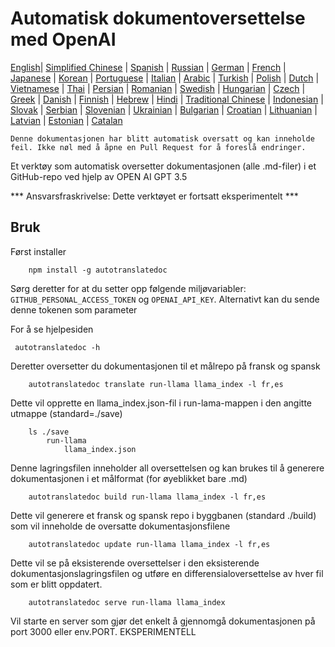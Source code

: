 
# Automatisk dokumentoversettelse med OpenAI

[English](./README.md)| [Simplified Chinese](./README_zh-Hans.md) | [Spanish](./README_es.md) | [Russian](./README_ru.md) | [German](./README_de.md) | [French](./README_fr.md) | [Japanese](./README_ja.md) | [Korean](./README_ko.md) | [Portuguese](./README_pt.md) | [Italian](./README_it.md) | [Arabic](./README_ar.md) | [Turkish](./README_tr.md) | [Polish](./README_pl.md) | [Dutch](./README_nl.md) | [Vietnamese](./README_vi.md) | [Thai](./README_th.md) | [Persian](./README_fa.md) | [Romanian](./README_ro.md) | [Swedish](./README_sv.md) | [Hungarian](./README_hu.md) | [Czech](./README_cs.md) | [Greek](./README_el.md) | [Danish](./README_da.md) | [Finnish](./README_fi.md) | [Hebrew](./README_he.md) | [Hindi](./README_hi.md) | [Traditional Chinese](./README_zh_tw.md) | [Indonesian](./README_in.md) | [Slovak](./README_sl.md) | [Serbian](./README_se.md) | [Slovenian](./README_sk.md) | [Ukrainian](./README_uk.md) | [Bulgarian](./README_bg.md) | [Croatian](./README_hr.md) | [Lithuanian](./README_lt.md) | [Latvian](./README_lv.md) | [Estonian](./README_et.md) | [Catalan](./README_cat.md) 

```Denne dokumentasjonen har blitt automatisk oversatt og kan inneholde feil. Ikke nøl med å åpne en Pull Request for å foreslå endringer.```


Et verktøy som automatisk oversetter dokumentasjonen (alle .md-filer) i et GitHub-repo ved hjelp av OPEN AI GPT 3.5

*** Ansvarsfraskrivelse: Dette verktøyet er fortsatt eksperimentelt ***


## Bruk

Først installer

```
    npm install -g autotranslatedoc
```

Sørg deretter for at du setter opp følgende miljøvariabler: ```GITHUB_PERSONAL_ACCESS_TOKEN``` og ```OPENAI_API_KEY```. Alternativt kan du sende denne tokenen som parameter

For å se hjelpesiden
```
 autotranslatedoc -h
```

Deretter oversetter du dokumentasjonen til et målrepo på fransk og spansk
```
    autotranslatedoc translate run-llama llama_index -l fr,es
```

Dette vil opprette en llama_index.json-fil i run-lama-mappen i den angitte utmappe (standard=./save)

```
    ls ./save
        run-llama
            llama_index.json 
```

Denne lagringsfilen inneholder all oversettelsen og kan brukes til å generere dokumentasjonen i et målformat (for øyeblikket bare .md)

```
    autotranslatedoc build run-llama llama_index -l fr,es
```

Dette vil generere et fransk og spansk repo i byggbanen (standard ./build) som vil inneholde de oversatte dokumentasjonsfilene

```
    autotranslatedoc update run-llama llama_index -l fr,es
```

Dette vil se på eksisterende oversettelser i den eksisterende dokumentasjonslagringsfilen og utføre en differensialoversettelse av hver fil som er blitt oppdatert.

```
    autotranslatedoc serve run-llama llama_index
```

Vil starte en server som gjør det enkelt å gjennomgå dokumentasjonen på port 3000 eller env.PORT. EKSPERIMENTELL
